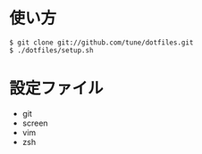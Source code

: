 # 使い方

    $ git clone git://github.com/tune/dotfiles.git
    $ ./dotfiles/setup.sh

# 設定ファイル

* git
* screen
* vim
* zsh

